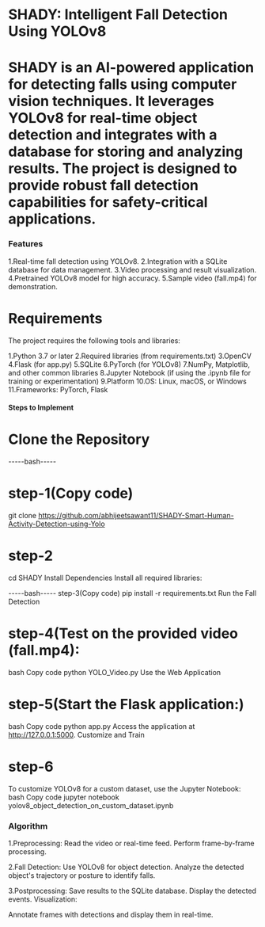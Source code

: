# SHADY: Intelligent Fall Detection Using YOLOv8


# SHADY is an AI-powered application for detecting falls using computer vision techniques. It leverages YOLOv8 for real-time object detection and integrates with a database for storing and analyzing results. The project is designed to provide robust fall detection capabilities for safety-critical applications.


###   Features  ##
1.Real-time fall detection using YOLOv8.
2.Integration with a SQLite database for data management.
3.Video processing and result visualization.
4.Pretrained YOLOv8 model for high accuracy.
5.Sample video (fall.mp4) for demonstration.



# Requirements
The project requires the following tools and libraries:

1.Python 3.7 or later
2.Required libraries (from requirements.txt)
3.OpenCV
4.Flask (for app.py)
5.SQLite
6.PyTorch (for YOLOv8)
7.NumPy, Matplotlib, and other common libraries
8.Jupyter Notebook (if using the .ipynb file for training or experimentation)
9.Platform
10.OS: Linux, macOS, or Windows
11.Frameworks: PyTorch, Flask





####  Steps to Implement #######
# Clone the Repository

-----bash-----
# step-1(Copy code)
git clone https://github.com/abhijeetsawant11/SHADY-Smart-Human-Activity-Detection-using-Yolo

# step-2
cd SHADY
Install Dependencies Install all required libraries:

-----bash-----
step-3(Copy code)
pip install -r requirements.txt
Run the Fall Detection

# step-4(Test on the provided video (fall.mp4):
bash
Copy code
python YOLO_Video.py
Use the Web Application

# step-5(Start the Flask application:)
bash
Copy code
python app.py
Access the application at http://127.0.0.1:5000.
Customize and Train

# step-6
To customize YOLOv8 for a custom dataset, use the Jupyter Notebook:
bash
Copy code
jupyter notebook yolov8_object_detection_on_custom_dataset.ipynb



### Algorithm ##
1.Preprocessing:
Read the video or real-time feed.
Perform frame-by-frame processing.

2.Fall Detection:
Use YOLOv8 for object detection.
Analyze the detected object's trajectory or posture to identify falls.

3.Postprocessing:
Save results to the SQLite database.
Display the detected events.
Visualization:

Annotate frames with detections and display them in real-time.




